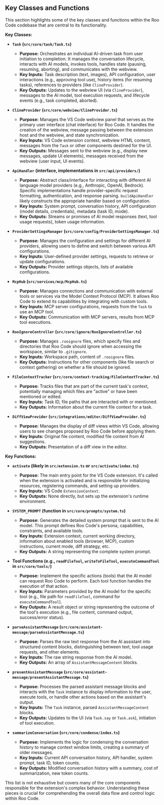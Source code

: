 ## Key Classes and Functions

This section highlights some of the key classes and functions within the Roo Code codebase that are central to its functionality.

**Key Classes:**

*   **`Task` (`src/core/task/Task.ts`)**
    *   **Purpose:** Orchestrates an individual AI-driven task from user initiation to completion. It manages the conversation lifecycle, interacts with AI models, invokes tools, handles state (pausing, resuming, aborting), and communicates with the webview.
    *   **Key Inputs:** Task description (text, images), API configuration, user interactions (e.g., approving tool use), history items (for resuming tasks), references to providers (like `ClineProvider`).
    *   **Key Outputs:** Updates to the webview UI (via `ClineProvider`), messages to the AI model, tool execution requests, and lifecycle events (e.g., task completed, aborted).

*   **`ClineProvider` (`src/core/webview/ClineProvider.ts`)**
    *   **Purpose:** Manages the VS Code webview panel that serves as the primary user interface (chat interface) for Roo Code. It handles the creation of the webview, message passing between the extension host and the webview, and state synchronization.
    *   **Key Inputs:** VS Code extension context, webview HTML content, messages from the `Task` or other components destined for the UI.
    *   **Key Outputs:** Messages sent to the webview (e.g., display new messages, update UI elements), messages received from the webview (user input, UI events).

*   **`ApiHandler` (interface, implementations in `src/api/providers/`)**
    *   **Purpose:** Abstract class/interface for interacting with different AI language model providers (e.g., Anthropic, OpenAI, Bedrock). Specific implementations handle provider-specific request formatting, authentication, and response parsing. `buildApiHandler` likely constructs the appropriate handler based on configuration.
    *   **Key Inputs:** System prompt, conversation history, API configuration (model details, credentials), metadata (task ID, mode).
    *   **Key Outputs:** Streams or promises of AI model responses (text, tool usage requests), token usage information.

*   **`ProviderSettingsManager` (`src/core/config/ProviderSettingsManager.ts`)**
    *   **Purpose:** Manages the configuration and settings for different AI providers, allowing users to define and switch between various API configurations.
    *   **Key Inputs:** User-defined provider settings, requests to retrieve or update configurations.
    *   **Key Outputs:** Provider settings objects, lists of available configurations.

*   **`McpHub` (`src/services/mcp/McpHub.ts`)**
    *   **Purpose:** Manages connections and communication with external tools or services via the Model Context Protocol (MCP). It allows Roo Code to extend its capabilities by integrating with custom tools.
    *   **Key Inputs:** MCP server configurations, requests from the `Task` to use an MCP tool.
    *   **Key Outputs:** Communication with MCP servers, results from MCP tool executions.

*   **`RooIgnoreController` (`src/core/ignore/RooIgnoreController.ts`)**
    *   **Purpose:** Manages `.rooignore` files, which specify files and directories that Roo Code should ignore when accessing the workspace, similar to `.gitignore`.
    *   **Key Inputs:** Workspace path, content of `.rooignore` files.
    *   **Key Outputs:** Instructions for other components (like file search or context gathering) on whether a file should be ignored.

*   **`FileContextTracker` (`src/core/context-tracking/FileContextTracker.ts`)**
    *   **Purpose:** Tracks files that are part of the current task's context, potentially managing which files are "active" or have been mentioned or edited.
    *   **Key Inputs:** Task ID, file paths that are interacted with or mentioned.
    *   **Key Outputs:** Information about the current file context for a task.

*   **`DiffViewProvider` (`src/integrations/editor/DiffViewProvider.ts`)**
    *   **Purpose:** Manages the display of diff views within VS Code, allowing users to see changes proposed by Roo Code before applying them.
    *   **Key Inputs:** Original file content, modified file content from AI suggestions.
    *   **Key Outputs:** Presentation of a diff view in the editor.

**Key Functions:**

*   **`activate` (likely in `src/extension.ts` or `src/activate/index.ts`)**
    *   **Purpose:** The main entry point for the VS Code extension. It's called when the extension is activated and is responsible for initializing resources, registering commands, and setting up providers.
    *   **Key Inputs:** VS Code `ExtensionContext`.
    *   **Key Outputs:** None directly, but sets up the extension's runtime environment.

*   **`SYSTEM_PROMPT` (function in `src/core/prompts/system.ts`)**
    *   **Purpose:** Generates the detailed system prompt that is sent to the AI model. This prompt defines Roo Code's persona, capabilities, constraints, and available tools.
    *   **Key Inputs:** Extension context, current working directory, information about enabled tools (browser, MCP), custom instructions, current mode, diff strategy, etc.
    *   **Key Outputs:** A string representing the complete system prompt.

*   **Tool Functions (e.g., `readFileTool`, `writeToFileTool`, `executeCommandTool` in `src/core/tools/`)**
    *   **Purpose:** Implement the specific actions (tools) that the AI model can request Roo Code to perform. Each tool function handles the execution of that action.
    *   **Key Inputs:** Parameters provided by the AI model for the specific tool (e.g., file path for `readFileTool`, command for `executeCommandTool`).
    *   **Key Outputs:** A result object or string representing the outcome of the tool's execution (e.g., file content, command output, success/error status).

*   **`parseAssistantMessage` (`src/core/assistant-message/parseAssistantMessage.ts`)**
    *   **Purpose:** Parses the raw text response from the AI assistant into structured content blocks, distinguishing between text, tool usage requests, and other elements.
    *   **Key Inputs:** The raw string response from the AI model.
    *   **Key Outputs:** An array of `AssistantMessageContent` blocks.

*   **`presentAssistantMessage` (`src/core/assistant-message/presentAssistantMessage.ts`)**
    *   **Purpose:** Processes the parsed assistant message blocks and interacts with the `Task` instance to display information to the user, execute tools, or handle other actions based on the assistant's output.
    *   **Key Inputs:** The `Task` instance, parsed `AssistantMessageContent` blocks.
    *   **Key Outputs:** Updates to the UI (via `Task.say` or `Task.ask`), initiation of tool execution.

*   **`summarizeConversation` (`src/core/condense/index.ts`)**
    *   **Purpose:** Implements the logic for condensing the conversation history to manage context window limits, creating a summary of older messages.
    *   **Key Inputs:** Current API conversation history, API handler, system prompt, task ID, token counts.
    *   **Key Outputs:** Modified conversation history with a summary, cost of summarization, new token counts.

This list is not exhaustive but covers many of the core components responsible for the extension's complex behavior. Understanding these pieces is crucial for comprehending the overall data flow and control logic within Roo Code.
